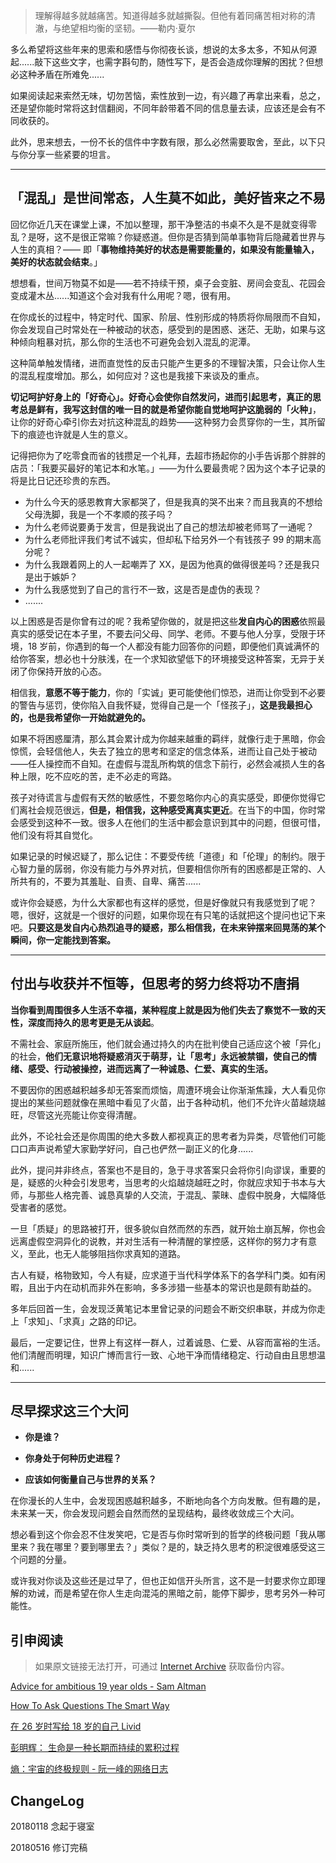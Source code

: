 > 理解得越多就越痛苦。知道得越多就越撕裂。但他有着同痛苦相对称的清澈，与绝望相均衡的坚韧。——勒内·夏尔

多么希望将这些年来的思索和感悟与你彻夜长谈，想说的太多太多，不知从何源起......敲下这些文字，也需字斟句酌，随性写下，是否会造成你理解的困扰？但想必这种矛盾在所难免......

如果阅读起来索然无味，切勿苦恼，索性放到一边，有兴趣了再拿出来看，总之，还是望你能时常将这封信翻阅，不同年龄带着不同的信息量去读，应该还是会有不同收获的。

此外，思来想去，一份不长的信件中字数有限，那么必然需要取舍，至此，以下只与你分享一些紧要的坦言。

---

## 「混乱」是世间常态，人生莫不如此，美好皆来之不易

回忆你近几天在课堂上课，不加以整理，那干净整洁的书桌不久是不是就变得零乱？是呀，这不是很正常嘛？你疑惑道。但你是否猜到简单事物背后隐藏着世界与人生的真相？—— 即「**事物维持美好的状态是需要能量的，如果没有能量输入，美好的状态就会结束**。」

想想看，世间万物莫不如是——若不持续干预，桌子会变脏、房间会变乱、花园会变成灌木丛......知道这个会对我有什么用呢？嗯，很有用。

在你成长的过程中，特定时代、国家、阶层、性别形成的特质将你局限而不自知，你会发现自己时常处在一种被动的状态，感受到的是困惑、迷茫、无助，如果与这种倾向粗暴对抗，那么你的生活也不可避免会划入混乱的泥潭。

这种简单触发情绪，进而直觉性的反击只能产生更多的不理智决策，只会让你人生的混乱程度增加。那么，如何应对？这也是我接下来谈及的重点。

**切记呵护好身上的「好奇心」。好奇心会使你自然发问，进而引起思考，真正的思考总是鲜有，我写这封信的唯一目的就是希望你能自觉地呵护这脆弱的「火种」**，让你的好奇心牵引你去对抗这种混乱的趋势——这种努力会贯穿你的一生，其所留下的痕迹也许就是人生的意义。

记得把你为了吃零食而省的钱攒足一个礼拜，去超市扬起你的小手告诉那个胖胖的店员：「我要买最好的笔记本和水笔。」——为什么要最贵呢？因为这个本子记录的将是比日记还珍贵的东西。

- 为什么今天的感恩教育大家都哭了，但是我真的哭不出来？而且我真的不想给父母洗脚，我是一个不孝顺的孩子吗？
- 为什么老师说要勇于发言，但是我说出了自己的想法却被老师骂了一通呢？
- 为什么老师批评我们考试不诚实，但却私下给另外一个有钱孩子 99 的期末高分呢？
- 为什么我跟着网上的人一起嘲弄了 XX，是因为他真的做得很差吗？还是我只是出于嫉妒？
- 为什么我感觉到了自己的言行不一致，这是否是虚伪的表现？
- .......

以上困惑是否是你曾有过的呢？我希望你做的，就是把这些**发自内心的困惑**依照最真实的感受记在本子里，不要去问父母、同学、老师。不要与他人分享，受限于环境，18 岁前，你遇到的每一个人都没有能力回答你的问题，即便他们真诚满怀的给你答案，想必也十分肤浅，在一个求知欲望低下的环境接受这种答案，无异于关闭了你保持开放的心态。

相信我，**意愿不等于能力**，你的「实诚」更可能使他们惊恐，进而让你受到不必要的警告与惩罚，使你陷入自我怀疑，觉得自己是一个「怪孩子」，**这是我最担心的，也是我希望你一开始就避免的。**

如果不将困惑厘清，那么其会累计成为你越来越重的羁绊，就像行走于黑暗，你会惊慌，会轻信他人，失去了独立的思考和坚定的信念体系，进而让自己处于被动——任人操控而不自知。在虚假与混乱所构筑的信念下前行，必然会减损人生的各种上限，吃不应吃的苦，走不必走的弯路。

孩子对待谎言与虚假有天然的敏感性，不要忽略你内心的真实感受，即便你觉得它们离社会规范很远，**但是，相信我，这种感受离真实更近**。在当下的中国，你时常会感受到这种不一致。很多人在他们的生活中都会意识到其中的问题，但很可惜，他们没有将其自觉化。

如果记录的时候迟疑了，那么记住：不要受传统「道德」和「伦理」的制约。限于心智力量的孱弱，你没有能力与外界对抗，但要相信你所有的困惑都是正常的、人所共有的，不要为其羞耻、自责、自卑、痛苦......

或许你会疑惑，为什么大家都也有这样的感觉，但是好像就只有我感觉到了呢？嗯，很好，这就是一个很好的问题，如果你现在有只笔的话就把这个提问也记下来吧。**只要这是发自内心热烈追寻的疑惑，那么相信我，在未来钟摆来回晃荡的某个瞬间，你一定能找到答案。**

---

## 付出与收获并不恒等，但思考的努力终将功不唐捐

**当你看到周围很多人生活不幸福，某种程度上就是因为他们失去了察觉不一致的天性，深度而持久的思考更是无从谈起**。

不需社会、家庭所施压，他们就会通过持久的内在批判使自己适应这个被「异化」的社会，**他们无意识地将疑惑消灭于萌芽，让「思考」永远被禁锢，使自己的情绪、感受、行动被操控，进而远离了一种诚恳、仁爱、真实的生活。**

不要因你的困惑越积越多却无答案而烦恼，周遭环境会让你渐渐焦躁，大人看见你提出的某些问题就像在黑暗中看见了火苗，出于各种动机，他们不允许火苗越烧越旺，尽管这光亮能让你变得清醒。

此外，不论社会还是你周围的绝大多数人都视真正的思考者为异类，尽管他们可能口口声声说希望大家勤学好问，自己也俨然一副正义的化身......

此外，提问并非终点，答案也不是目的，急于寻求答案只会将你引向谬误，重要的是，疑惑的火种会引发思考，当思考的火焰越烧越旺之时，你就应求知于书本与大师，与那些人格完善、诚恳真挚的人交流，于混乱、蒙昧、虚假中脱身，大幅降低受害者的感觉。

一旦「质疑」的思路被打开，很多貌似自然而然的东西，就开始土崩瓦解，你也会远离虚假空洞异化的说教，并对生活有一种清醒的掌控感，这样你的努力才有意义，至此，也无人能够阻挡你求真知的道路。

古人有疑，格物致知，今人有疑，应求道于当代科学体系下的各学科门类。如有闲暇，且出于内在动机而非外在影响，多多涉猎一些基本的常识也是颇有助益的。

多年后回首一生，会发现泛黄笔记本里曾记录的问题会不断交织串联，并成为你走上「求知」、「求真」之路的印记。

最后，一定要记住，世界上有这样一群人，过着诚恳、仁爱、从容而富裕的生活。他们清醒而明理，知识广博而言行一致、心地干净而情绪稳定、行动自由且思想温和......

---

## 尽早探求这三个大问

- **你是谁？**

- **你身处于何种历史进程？**

- **应该如何衡量自己与世界的关系？**

在你漫长的人生中，会发现困惑越积越多，不断地向各个方向发散。但有趣的是，未来某一天，你会发现问题会自然而然的呈现结构，最终收敛成三个大问。

想必看到这个你会忍不住发笑吧，它是否与你时常听到的哲学的终极问题「我从哪里来？我在哪里？要到哪里去？」类似？是的，缺乏持久思考的积淀很难感受这三个问题的分量。

或许我对你谈及这些还是过早了，但也正如信开头所言，这不是一封要求你立即理解的劝诫，而是希望在你人生走向混沌的黑暗之前，能停下脚步，思考另外一种可能性。

## 引申阅读

> 如果原文链接无法打开，可通过 [Internet Archive](https://archive.org/) 获取备份内容。

[Advice for ambitious 19 year olds - Sam Altman](https://blog.samaltman.com/advice-for-ambitious-19-year-olds)

[How To Ask Questions The Smart Way](http://www.catb.org/esr/faqs/smart-questions.html)

[在 26 岁时写给 18 岁的自己 Livid](https://livid.v2ex.com/essays/2012/01/24/a-letter-from-26-to-18.html)

[彭明辉： 生命是一种长期而持续的累积过程](https://www.douban.com/note/145528650/)

[熵：宇宙的终极规则 - 阮一峰的网络日志](http://www.ruanyifeng.com/blog/2017/04/entropy.html)

## ChangeLog

20180118 念起于寝室

20180516 修订完稿
